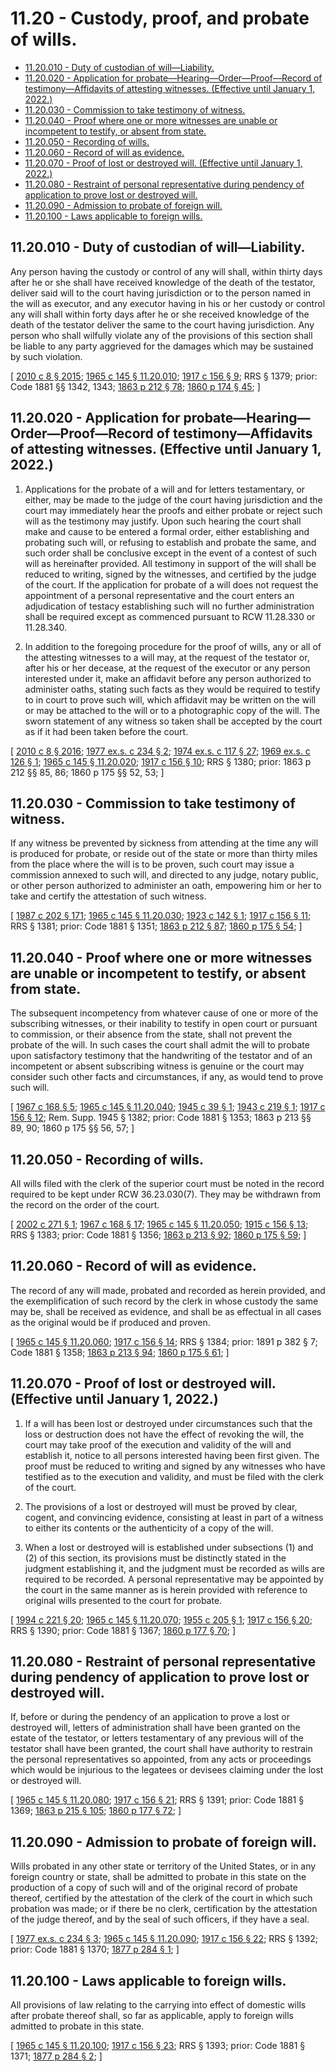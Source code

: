# 11.20 - Custody, proof, and probate of wills.
* [11.20.010 - Duty of custodian of will—Liability.](#1120010---duty-of-custodian-of-willliability)
* [11.20.020 - Application for probate—Hearing—Order—Proof—Record of testimony—Affidavits of attesting witnesses. (Effective until January 1, 2022.)](#1120020---application-for-probatehearingorderproofrecord-of-testimonyaffidavits-of-attesting-witnesses-effective-until-january-1-2022)
* [11.20.030 - Commission to take testimony of witness.](#1120030---commission-to-take-testimony-of-witness)
* [11.20.040 - Proof where one or more witnesses are unable or incompetent to testify, or absent from state.](#1120040---proof-where-one-or-more-witnesses-are-unable-or-incompetent-to-testify-or-absent-from-state)
* [11.20.050 - Recording of wills.](#1120050---recording-of-wills)
* [11.20.060 - Record of will as evidence.](#1120060---record-of-will-as-evidence)
* [11.20.070 - Proof of lost or destroyed will. (Effective until January 1, 2022.)](#1120070---proof-of-lost-or-destroyed-will-effective-until-january-1-2022)
* [11.20.080 - Restraint of personal representative during pendency of application to prove lost or destroyed will.](#1120080---restraint-of-personal-representative-during-pendency-of-application-to-prove-lost-or-destroyed-will)
* [11.20.090 - Admission to probate of foreign will.](#1120090---admission-to-probate-of-foreign-will)
* [11.20.100 - Laws applicable to foreign wills.](#1120100---laws-applicable-to-foreign-wills)
## 11.20.010 - Duty of custodian of will—Liability.
Any person having the custody or control of any will shall, within thirty days after he or she shall have received knowledge of the death of the testator, deliver said will to the court having jurisdiction or to the person named in the will as executor, and any executor having in his or her custody or control any will shall within forty days after he or she received knowledge of the death of the testator deliver the same to the court having jurisdiction. Any person who shall wilfully violate any of the provisions of this section shall be liable to any party aggrieved for the damages which may be sustained by such violation.

\[ [2010 c 8 § 2015](http://lawfilesext.leg.wa.gov/biennium/2009-10/Pdf/Bills/Session%20Laws/Senate/6239-S.SL.pdf?cite=2010%20c%208%20§%202015); [1965 c 145 § 11.20.010](http://leg.wa.gov/CodeReviser/documents/sessionlaw/1965c145.pdf?cite=1965%20c%20145%20§%2011.20.010); [1917 c 156 § 9](http://leg.wa.gov/CodeReviser/documents/sessionlaw/1917c156.pdf?cite=1917%20c%20156%20§%209); RRS § 1379; prior: Code 1881 §§ 1342, 1343; [1863 p 212 § 78](http://leg.wa.gov/CodeReviser/Pages/session_laws.aspx?cite=1863%20p%20212%20§%2078); [1860 p 174 § 45](http://leg.wa.gov/CodeReviser/Pages/session_laws.aspx?cite=1860%20p%20174%20§%2045); \]

## 11.20.020 - Application for probate—Hearing—Order—Proof—Record of testimony—Affidavits of attesting witnesses. (Effective until January 1, 2022.)
1. Applications for the probate of a will and for letters testamentary, or either, may be made to the judge of the court having jurisdiction and the court may immediately hear the proofs and either probate or reject such will as the testimony may justify. Upon such hearing the court shall make and cause to be entered a formal order, either establishing and probating such will, or refusing to establish and probate the same, and such order shall be conclusive except in the event of a contest of such will as hereinafter provided. All testimony in support of the will shall be reduced to writing, signed by the witnesses, and certified by the judge of the court. If the application for probate of a will does not request the appointment of a personal representative and the court enters an adjudication of testacy establishing such will no further administration shall be required except as commenced pursuant to RCW 11.28.330 or 11.28.340.

2. In addition to the foregoing procedure for the proof of wills, any or all of the attesting witnesses to a will may, at the request of the testator or, after his or her decease, at the request of the executor or any person interested under it, make an affidavit before any person authorized to administer oaths, stating such facts as they would be required to testify to in court to prove such will, which affidavit may be written on the will or may be attached to the will or to a photographic copy of the will. The sworn statement of any witness so taken shall be accepted by the court as if it had been taken before the court.

\[ [2010 c 8 § 2016](http://lawfilesext.leg.wa.gov/biennium/2009-10/Pdf/Bills/Session%20Laws/Senate/6239-S.SL.pdf?cite=2010%20c%208%20§%202016); [1977 ex.s. c 234 § 2](http://leg.wa.gov/CodeReviser/documents/sessionlaw/1977ex1c234.pdf?cite=1977%20ex.s.%20c%20234%20§%202); [1974 ex.s. c 117 § 27](http://leg.wa.gov/CodeReviser/documents/sessionlaw/1974ex1c117.pdf?cite=1974%20ex.s.%20c%20117%20§%2027); [1969 ex.s. c 126 § 1](http://leg.wa.gov/CodeReviser/documents/sessionlaw/1969ex1c126.pdf?cite=1969%20ex.s.%20c%20126%20§%201); [1965 c 145 § 11.20.020](http://leg.wa.gov/CodeReviser/documents/sessionlaw/1965c145.pdf?cite=1965%20c%20145%20§%2011.20.020); [1917 c 156 § 10](http://leg.wa.gov/CodeReviser/documents/sessionlaw/1917c156.pdf?cite=1917%20c%20156%20§%2010); RRS § 1380; prior: 1863 p 212 §§ 85, 86; 1860 p 175 §§ 52, 53; \]

## 11.20.030 - Commission to take testimony of witness.
If any witness be prevented by sickness from attending at the time any will is produced for probate, or reside out of the state or more than thirty miles from the place where the will is to be proven, such court may issue a commission annexed to such will, and directed to any judge, notary public, or other person authorized to administer an oath, empowering him or her to take and certify the attestation of such witness.

\[ [1987 c 202 § 171](http://leg.wa.gov/CodeReviser/documents/sessionlaw/1987c202.pdf?cite=1987%20c%20202%20§%20171); [1965 c 145 § 11.20.030](http://leg.wa.gov/CodeReviser/documents/sessionlaw/1965c145.pdf?cite=1965%20c%20145%20§%2011.20.030); [1923 c 142 § 1](http://leg.wa.gov/CodeReviser/documents/sessionlaw/1923c142.pdf?cite=1923%20c%20142%20§%201); [1917 c 156 § 11](http://leg.wa.gov/CodeReviser/documents/sessionlaw/1917c156.pdf?cite=1917%20c%20156%20§%2011); RRS § 1381; prior: Code 1881 § 1351; [1863 p 212 § 87](http://leg.wa.gov/CodeReviser/Pages/session_laws.aspx?cite=1863%20p%20212%20§%2087); [1860 p 175 § 54](http://leg.wa.gov/CodeReviser/Pages/session_laws.aspx?cite=1860%20p%20175%20§%2054); \]

## 11.20.040 - Proof where one or more witnesses are unable or incompetent to testify, or absent from state.
The subsequent incompetency from whatever cause of one or more of the subscribing witnesses, or their inability to testify in open court or pursuant to commission, or their absence from the state, shall not prevent the probate of the will. In such cases the court shall admit the will to probate upon satisfactory testimony that the handwriting of the testator and of an incompetent or absent subscribing witness is genuine or the court may consider such other facts and circumstances, if any, as would tend to prove such will.

\[ [1967 c 168 § 5](http://leg.wa.gov/CodeReviser/documents/sessionlaw/1967c168.pdf?cite=1967%20c%20168%20§%205); [1965 c 145 § 11.20.040](http://leg.wa.gov/CodeReviser/documents/sessionlaw/1965c145.pdf?cite=1965%20c%20145%20§%2011.20.040); [1945 c 39 § 1](http://leg.wa.gov/CodeReviser/documents/sessionlaw/1945c39.pdf?cite=1945%20c%2039%20§%201); [1943 c 219 § 1](http://leg.wa.gov/CodeReviser/documents/sessionlaw/1943c219.pdf?cite=1943%20c%20219%20§%201); [1917 c 156 § 12](http://leg.wa.gov/CodeReviser/documents/sessionlaw/1917c156.pdf?cite=1917%20c%20156%20§%2012); Rem. Supp. 1945 § 1382; prior: Code 1881 § 1353; 1863 p 213 §§ 89, 90; 1860 p 175 §§ 56, 57; \]

## 11.20.050 - Recording of wills.
All wills filed with the clerk of the superior court must be noted in the record required to be kept under RCW 36.23.030(7). They may be withdrawn from the record on the order of the court.

\[ [2002 c 271 § 1](http://lawfilesext.leg.wa.gov/biennium/2001-02/Pdf/Bills/Session%20Laws/Senate/6417.SL.pdf?cite=2002%20c%20271%20§%201); [1967 c 168 § 17](http://leg.wa.gov/CodeReviser/documents/sessionlaw/1967c168.pdf?cite=1967%20c%20168%20§%2017); [1965 c 145 § 11.20.050](http://leg.wa.gov/CodeReviser/documents/sessionlaw/1965c145.pdf?cite=1965%20c%20145%20§%2011.20.050); [1915 c 156 § 13](http://leg.wa.gov/CodeReviser/documents/sessionlaw/1915c156.pdf?cite=1915%20c%20156%20§%2013); RRS § 1383; prior: Code 1881 § 1356; [1863 p 213 § 92](http://leg.wa.gov/CodeReviser/Pages/session_laws.aspx?cite=1863%20p%20213%20§%2092); [1860 p 175 § 59](http://leg.wa.gov/CodeReviser/Pages/session_laws.aspx?cite=1860%20p%20175%20§%2059); \]

## 11.20.060 - Record of will as evidence.
The record of any will made, probated and recorded as herein provided, and the exemplification of such record by the clerk in whose custody the same may be, shall be received as evidence, and shall be as effectual in all cases as the original would be if produced and proven.

\[ [1965 c 145 § 11.20.060](http://leg.wa.gov/CodeReviser/documents/sessionlaw/1965c145.pdf?cite=1965%20c%20145%20§%2011.20.060); [1917 c 156 § 14](http://leg.wa.gov/CodeReviser/documents/sessionlaw/1917c156.pdf?cite=1917%20c%20156%20§%2014); RRS § 1384; prior:  1891 p 382 § 7; Code 1881 § 1358; [1863 p 213 § 94](http://leg.wa.gov/CodeReviser/Pages/session_laws.aspx?cite=1863%20p%20213%20§%2094); [1860 p 175 § 61](http://leg.wa.gov/CodeReviser/Pages/session_laws.aspx?cite=1860%20p%20175%20§%2061); \]

## 11.20.070 - Proof of lost or destroyed will. (Effective until January 1, 2022.)
1. If a will has been lost or destroyed under circumstances such that the loss or destruction does not have the effect of revoking the will, the court may take proof of the execution and validity of the will and establish it, notice to all persons interested having been first given. The proof must be reduced to writing and signed by any witnesses who have testified as to the execution and validity, and must be filed with the clerk of the court.

2. The provisions of a lost or destroyed will must be proved by clear, cogent, and convincing evidence, consisting at least in part of a witness to either its contents or the authenticity of a copy of the will.

3. When a lost or destroyed will is established under subsections (1) and (2) of this section, its provisions must be distinctly stated in the judgment establishing it, and the judgment must be recorded as wills are required to be recorded. A personal representative may be appointed by the court in the same manner as is herein provided with reference to original wills presented to the court for probate.

\[ [1994 c 221 § 20](http://lawfilesext.leg.wa.gov/biennium/1993-94/Pdf/Bills/Session%20Laws/House/2270-S.SL.pdf?cite=1994%20c%20221%20§%2020); [1965 c 145 § 11.20.070](http://leg.wa.gov/CodeReviser/documents/sessionlaw/1965c145.pdf?cite=1965%20c%20145%20§%2011.20.070); [1955 c 205 § 1](http://leg.wa.gov/CodeReviser/documents/sessionlaw/1955c205.pdf?cite=1955%20c%20205%20§%201); [1917 c 156 § 20](http://leg.wa.gov/CodeReviser/documents/sessionlaw/1917c156.pdf?cite=1917%20c%20156%20§%2020); RRS § 1390; prior: Code 1881 § 1367; [1860 p 177 § 70](http://leg.wa.gov/CodeReviser/Pages/session_laws.aspx?cite=1860%20p%20177%20§%2070); \]

## 11.20.080 - Restraint of personal representative during pendency of application to prove lost or destroyed will.
If, before or during the pendency of an application to prove a lost or destroyed will, letters of administration shall have been granted on the estate of the testator, or letters testamentary of any previous will of the testator shall have been granted, the court shall have authority to restrain the personal representatives so appointed, from any acts or proceedings which would be injurious to the legatees or devisees claiming under the lost or destroyed will.

\[ [1965 c 145 § 11.20.080](http://leg.wa.gov/CodeReviser/documents/sessionlaw/1965c145.pdf?cite=1965%20c%20145%20§%2011.20.080); [1917 c 156 § 21](http://leg.wa.gov/CodeReviser/documents/sessionlaw/1917c156.pdf?cite=1917%20c%20156%20§%2021); RRS § 1391; prior: Code 1881 § 1369; [1863 p 215 § 105](http://leg.wa.gov/CodeReviser/Pages/session_laws.aspx?cite=1863%20p%20215%20§%20105); [1860 p 177 § 72](http://leg.wa.gov/CodeReviser/Pages/session_laws.aspx?cite=1860%20p%20177%20§%2072); \]

## 11.20.090 - Admission to probate of foreign will.
Wills probated in any other state or territory of the United States, or in any foreign country or state, shall be admitted to probate in this state on the production of a copy of such will and of the original record of probate thereof, certified by the attestation of the clerk of the court in which such probation was made; or if there be no clerk, certification by the attestation of the judge thereof, and by the seal of such officers, if they have a seal.

\[ [1977 ex.s. c 234 § 3](http://leg.wa.gov/CodeReviser/documents/sessionlaw/1977ex1c234.pdf?cite=1977%20ex.s.%20c%20234%20§%203); [1965 c 145 § 11.20.090](http://leg.wa.gov/CodeReviser/documents/sessionlaw/1965c145.pdf?cite=1965%20c%20145%20§%2011.20.090); [1917 c 156 § 22](http://leg.wa.gov/CodeReviser/documents/sessionlaw/1917c156.pdf?cite=1917%20c%20156%20§%2022); RRS § 1392; prior: Code 1881 § 1370; [1877 p 284 § 1](http://leg.wa.gov/CodeReviser/Pages/session_laws.aspx?cite=1877%20p%20284%20§%201); \]

## 11.20.100 - Laws applicable to foreign wills.
All provisions of law relating to the carrying into effect of domestic wills after probate thereof shall, so far as applicable, apply to foreign wills admitted to probate in this state.

\[ [1965 c 145 § 11.20.100](http://leg.wa.gov/CodeReviser/documents/sessionlaw/1965c145.pdf?cite=1965%20c%20145%20§%2011.20.100); [1917 c 156 § 23](http://leg.wa.gov/CodeReviser/documents/sessionlaw/1917c156.pdf?cite=1917%20c%20156%20§%2023); RRS § 1393; prior: Code 1881 § 1371; [1877 p 284 § 2](http://leg.wa.gov/CodeReviser/Pages/session_laws.aspx?cite=1877%20p%20284%20§%202); \]

